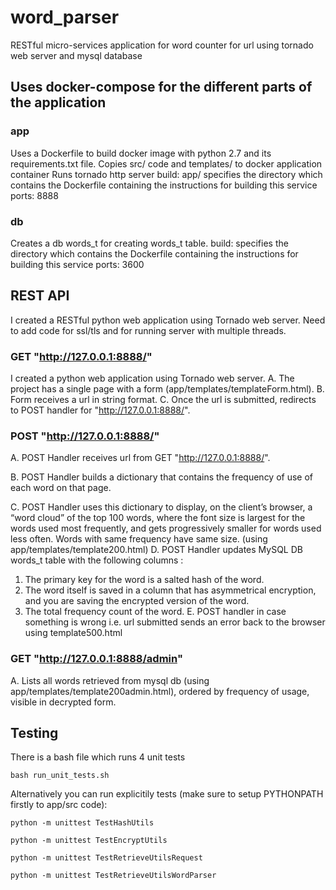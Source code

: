 # word_parser

RESTful micro-services application for word counter for url using tornado web server and mysql database

## Uses docker-compose for the different parts of the application

### app
   Uses a Dockerfile to build docker image with python 2.7 and its requirements.txt file.
   Copies src/ code and templates/ to docker application container
   Runs tornado http server
   build: app/ specifies the directory which contains the Dockerfile containing the instructions for building this service
   ports: 8888
   
### db
   Creates a db words_t for creating words_t table.
   build: specifies the directory which contains the Dockerfile containing the instructions for building this service
   ports: 3600

## REST API
I created a RESTful python web application using Tornado web server.
Need to add code for ssl/tls and for running server with multiple threads.

### GET "http://127.0.0.1:8888/"
  I created a python web application using Tornado web server.
  A. The project has a single page with a form (app/templates/templateForm.html).
  B. Form receives a url in string format.
  C. Once the url is submitted, redirects to POST handler for "http://127.0.0.1:8888/".

### POST "http://127.0.0.1:8888/"
  A. POST Handler receives url from GET "http://127.0.0.1:8888/".
  
  B. POST Handler builds a dictionary that contains the frequency of use of each word on that page.
  
  C. POST Handler uses this dictionary to display, on the client’s browser, a “word cloud” of the top 100 words, where
  the font size is largest for the words used most frequently, and gets progressively smaller for
  words used less often. Words with same frequency have same size.
  (using app/templates/template200.html)
  D. POST Handler updates MySQL DB words_t table with the following columns : 
   1) The primary key for the word is a salted hash of the word.
   2) The word itself is saved in a column that has asymmetrical encryption, and you are saving the encrypted version of the word.
   3) The total frequency count of the word.
  E. POST handler in case something is wrong i.e. url submitted sends an error back to the browser using template500.html

### GET "http://127.0.0.1:8888/admin"
  A. Lists all words retrieved from mysql db (using app/templates/template200admin.html), ordered by frequency of usage, visible in decrypted form.
  
## Testing

There is a bash file which runs 4 unit tests  
```
bash run_unit_tests.sh
```

Alternatively you can run explicitily tests (make sure to setup PYTHONPATH firstly to app/src code):
```
python -m unittest TestHashUtils
```
```
python -m unittest TestEncryptUtils
```
```
python -m unittest TestRetrieveUtilsRequest
```

```
python -m unittest TestRetrieveUtilsWordParser
```
